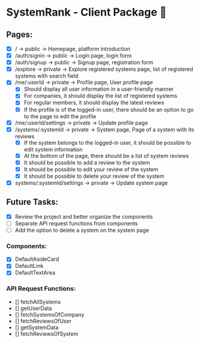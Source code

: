 # SystemRank - Client Package 👔

## Pages:

- [x] / -> public -> Homepage, platform introduction
- [x] /auth/signin -> public -> Login page, login form
- [x] /auth/signup -> public -> Signup page, registration form
- [x] /explore -> private -> Explore registered systems page, list of registered systems with search field
- [x] /me/:userId -> private -> Profile page, User profile page
  - [x] Should display all user information in a user-friendly manner
  - [x] For companies, it should display the list of registered systems
  - [x] For regular members, it should display the latest reviews
  - [x] If the profile is of the logged-in user, there should be an option to go to the page to edit the profile
- [x] /me/:userId/settings -> private -> Update profile page
- [x] /systems/:systemId -> private -> System page, Page of a system with its reviews
  - [x] If the system belongs to the logged-in user, it should be possible to edit system information
  - [x] At the bottom of the page, there should be a list of system reviews
  - [x] It should be possible to add a review to the system
  - [x] It should be possible to edit your review of the system
  - [x] It should be possible to delete your review of the system
- [x] systems/:systemId/settings -> private -> Update system page

## Future Tasks:

- [x] Review the project and better organize the components
- [ ] Separate API request functions from components
- [ ] Add the option to delete a system on the system page

### Components:

- [x] DefaultAsideCard
- [x] DefaultLink
- [x] DefaultTextArea

### API Request Functions:

- [] fetchAllSystems
- [] getUserData
- [] fetchSystemsOfCompany
- [] fetchReviewsOfUser
- [] getSystemData
- [] fetchReviewsOfSystem